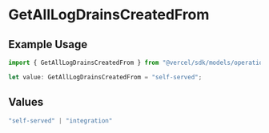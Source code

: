 # GetAllLogDrainsCreatedFrom

## Example Usage

```typescript
import { GetAllLogDrainsCreatedFrom } from "@vercel/sdk/models/operations/getalllogdrains.js";

let value: GetAllLogDrainsCreatedFrom = "self-served";
```

## Values

```typescript
"self-served" | "integration"
```